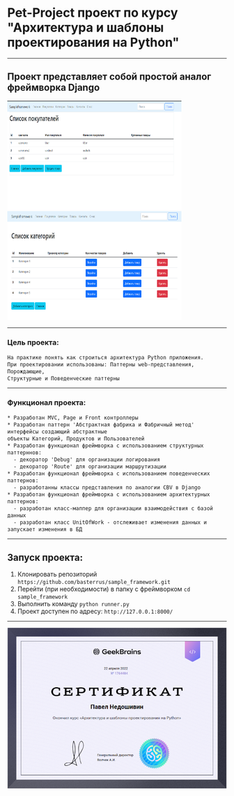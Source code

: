 # Pet-Project проект по курсу "Архитектура и шаблоны проектирования на Python"
___
## Проект представляет собой простой аналог фреймворка Django
<img src="img/Screenshot_13.png" width="400" height="250"> <img src="img/Screenshot_14.png" width="400" height="250">
___
### Цель проекта: 
    На практике понять как строиться архитектура Python приложения. 
    При проектировании использованы: Паттерны web-представления, Порождающие, 
    Структурные и Поведенческие паттерны
___
### Функционал проекта:
    * Разработан MVC, Page и Front контроллеры
    * Разработан паттерн 'Абстрактная фабрика и Фабричный метод' интерфейсы создающий абстрактные 
    объекты Категорий, Продуктов и Пользователей
    * Разработан функционал фреймворка с использованием структурных паттерннов:
      - декоратор 'Debug' для организации логирования 
      - декоратор 'Route' для организации маршрутизации
    * Разработан функционал фреймворка с использованием поведенческих паттернов:
      - разработанны классы представления по аналогии CBV в Django
    * Разработан функционал фреймворка с использованием архитектурных паттернов:
      - разработан класс-маппер для организации взаимодействия с базой данных
      - разработан класс UnitOfWork - отслеживает изменения данных и запускает изменения в БД
___
## Запуск проекта:
1. Клонировать репозиторий `https://github.com/basterrus/sample_framework.git` 
2. Перейти (при необходимости) в папку с фреймворком `cd sample_framework`
3. Выполнить команду `python runner.py `
4. Проект доступен по адресу: `http://127.0.0.1:8000/`
___
![img](img/Screenshot_10.png)
